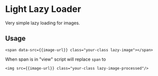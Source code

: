 # Light Lazy Loader

Very simple lazy loading for images.

## Usage

```
<span data-src={{image-url}} class="your-class lazy-image"></span>
```
When span is in "view" script will replace ```span``` to

```
<img src={{image-url}} class="your-class lazy-image-processed"/>
```
